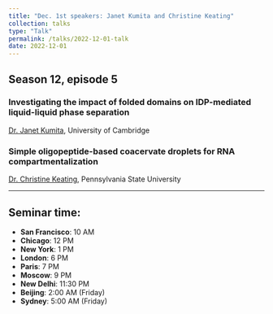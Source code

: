 ```yaml
---
title: "Dec. 1st speakers: Janet Kumita and Christine Keating"
collection: talks
type: "Talk"
permalink: /talks/2022-12-01-talk
date: 2022-12-01
---
```


## Season 12, episode 5

### Investigating the impact of folded domains on IDP-mediated liquid-liquid phase separation
[Dr. Janet Kumita](https://www.phar.cam.ac.uk/directory/dr-janet-kumita), University of Cambridge


### Simple oligopeptide-based coacervate droplets for RNA compartmentalization
[Dr. Christine Keating](https://sites.psu.edu/keatinggroup/), Pennsylvania State University

---


## Seminar time:
* **San Francisco**: 10 AM
* **Chicago**: 12 PM
* **New York**: 1 PM
* **London**: 6 PM
* **Paris**: 7 PM
* **Moscow**: 9 PM
* **New Delhi**: 11:30 PM
* **Beijing**: 2:00 AM (Friday)
* **Sydney**: 5:00 AM (Friday)






